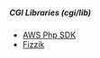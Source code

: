 ##### CGI Libraries (cgi/lib)
- [AWS Php SDK](https://aws.amazon.com/sdk-for-php/)
- [Fizzik](https://github.com/maximtiourin/Fizzik)